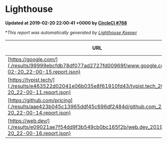 
# Lighthouse

**Updated at 2019-02-20 22:00:41 +0000 by [CircleCI #768](https://circleci.com/gh/ItinerisLtd/lighthouse-keeper-example/768)**

**This report was automatically generated by [Lighthouse Keeper](https://github.com/itinerisltd/lighthouse-keeper)*

| URL | Performance | Accessibility | Best Practices | SEO | PWA | Updated At |
| --- | --- | --- | --- | --- | --- | --- |
| [https://google.com/](./results/99999ebcfdb78df077ad2727fd00969f/www.google.com_2019-02-20_22-00-15.report.json) | 0.95 | 0.71 | 0.93 | 0.8 | 0.58 | 2019-02-20T22:00:15.076Z |
| [https://typist.tech/](./results/e463522d02041e06b035e8f61910fd43/typist.tech_2019-02-20_22-00-11.report.json) | 1 |  |  |  |  | 2019-02-20T22:00:11.544Z |
| [https://github.com/pricing](./results/aae423b045c13965ddf45c696df2484d/github.com_2019-02-20_22-00-14.report.json) | 0.46 | 0.89 | 0.93 | 0.9 | 0.58 | 2019-02-20T22:00:14.036Z |
| [https://web.dev/](./results/e09021ae7f54dd9f3b549cb0bc165f2b/web.dev_2019-02-20_22-00-16.report.json) | 0.92 | 0.93 | 1 | 0.91 | 1 | 2019-02-20T22:00:16.632Z |
